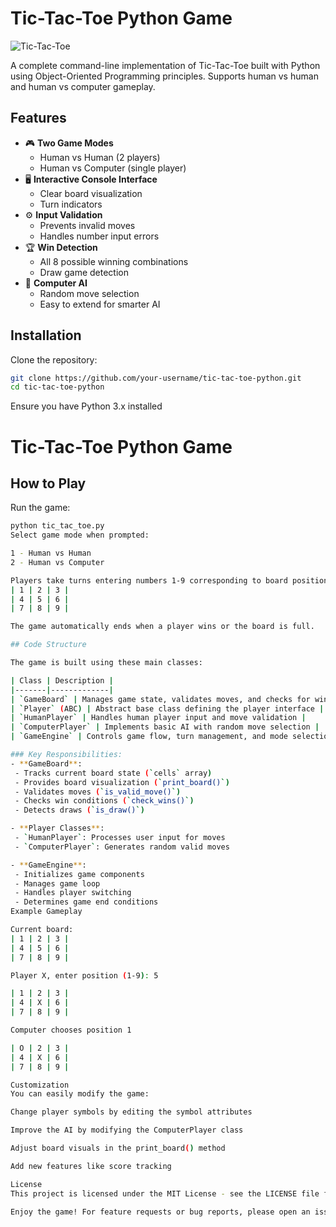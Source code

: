 # Tic-Tac-Toe Python Game

![Tic-Tac-Toe](https://upload.wikimedia.org/wikipedia/commons/thumb/3/32/Tic_tac_toe.svg/200px-Tic_tac_toe.svg.png)

A complete command-line implementation of Tic-Tac-Toe built with Python using Object-Oriented Programming principles. Supports human vs human and human vs computer gameplay.

## Features

- 🎮 **Two Game Modes**
  - Human vs Human (2 players)
  - Human vs Computer (single player)
- 🖥️ **Interactive Console Interface**
  - Clear board visualization
  - Turn indicators
- ⚙️ **Input Validation**
  - Prevents invalid moves
  - Handles number input errors
- 🏆 **Win Detection**
  - All 8 possible winning combinations
  - Draw game detection
- 🤖 **Computer AI**
  - Random move selection
  - Easy to extend for smarter AI

## Installation

Clone the repository:
   ```bash
   git clone https://github.com/your-username/tic-tac-toe-python.git
   cd tic-tac-toe-python
   ```





Ensure you have Python 3.x installed

# Tic-Tac-Toe Python Game

## How to Play

Run the game:

 ```bash
 python tic_tac_toe.py
Select game mode when prompted:

1 - Human vs Human
2 - Human vs Computer

Players take turns entering numbers 1-9 corresponding to board positions:
| 1 | 2 | 3 |
| 4 | 5 | 6 |
| 7 | 8 | 9 |

The game automatically ends when a player wins or the board is full.

## Code Structure

The game is built using these main classes:

| Class | Description |
|-------|-------------|
| `GameBoard` | Manages game state, validates moves, and checks for wins/draws |
| `Player` (ABC) | Abstract base class defining the player interface |
| `HumanPlayer` | Handles human player input and move validation |
| `ComputerPlayer` | Implements basic AI with random move selection |
| `GameEngine` | Controls game flow, turn management, and mode selection |

### Key Responsibilities:
- **GameBoard**:
  - Tracks current board state (`cells` array)
  - Provides board visualization (`print_board()`)
  - Validates moves (`is_valid_move()`)
  - Checks win conditions (`check_wins()`)
  - Detects draws (`is_draw()`)

- **Player Classes**:
  - `HumanPlayer`: Processes user input for moves
  - `ComputerPlayer`: Generates random valid moves

- **GameEngine**:
  - Initializes game components
  - Manages game loop
  - Handles player switching
  - Determines game end conditions
Example Gameplay

Current board:
| 1 | 2 | 3 |
| 4 | 5 | 6 |
| 7 | 8 | 9 |

Player X, enter position (1-9): 5

| 1 | 2 | 3 |
| 4 | X | 6 |
| 7 | 8 | 9 |

Computer chooses position 1

| O | 2 | 3 |
| 4 | X | 6 |
| 7 | 8 | 9 |

Customization
You can easily modify the game:

Change player symbols by editing the symbol attributes

Improve the AI by modifying the ComputerPlayer class

Adjust board visuals in the print_board() method

Add new features like score tracking

License
This project is licensed under the MIT License - see the LICENSE file for details.

Enjoy the game! For feature requests or bug reports, please open an issue.
